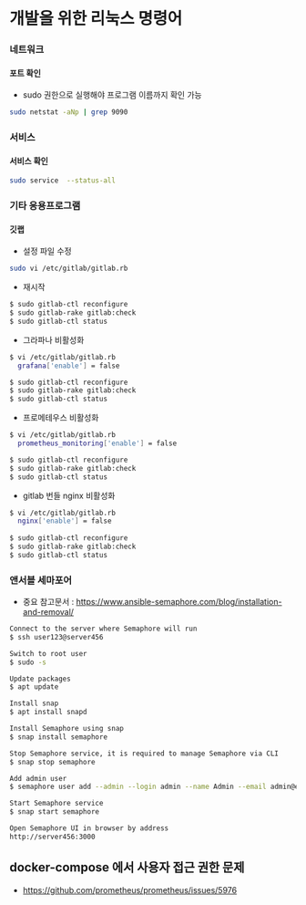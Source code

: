 # 개발을 위한 리눅스 명령어

### 네트워크

#### 포트 확인

- sudo 권한으로 실행해야 프로그램 이름까지 확인 가능

```bash
sudo netstat -aNp | grep 9090
```

### 서비스

#### 서비스 확인

```bash
sudo service  --status-all
```

### 기타 응용프로그램

#### 깃랩

- 설정 파일 수정

```bash
sudo vi /etc/gitlab/gitlab.rb
```
- 재시작

```bash
$ sudo gitlab-ctl reconfigure
$ sudo gitlab-rake gitlab:check
$ sudo gitlab-ctl status
```

- 그라파나 비활성화

```bash
$ vi /etc/gitlab/gitlab.rb
  grafana['enable'] = false

$ sudo gitlab-ctl reconfigure
$ sudo gitlab-rake gitlab:check
$ sudo gitlab-ctl status
```


- 프로메테우스 비활성화

```bash
$ vi /etc/gitlab/gitlab.rb
  prometheus_monitoring['enable'] = false

$ sudo gitlab-ctl reconfigure
$ sudo gitlab-rake gitlab:check
$ sudo gitlab-ctl status
```

- gitlab 번들 nginx 비활성화

```bash
$ vi /etc/gitlab/gitlab.rb
  nginx['enable'] = false
  
$ sudo gitlab-ctl reconfigure
$ sudo gitlab-rake gitlab:check
$ sudo gitlab-ctl status

```

### 앤서블 세마포어

- 중요 참고문서 : https://www.ansible-semaphore.com/blog/installation-and-removal/


```bash
Connect to the server where Semaphore will run
$ ssh user123@server456

Switch to root user
$ sudo -s

Update packages
$ apt update

Install snap
$ apt install snapd

Install Semaphore using snap
$ snap install semaphore

Stop Semaphore service, it is required to manage Semaphore via CLI
$ snap stop semaphore

Add admin user
$ semaphore user add --admin --login admin --name Admin --email admin@example.com --password 123456

Start Semaphore service
$ snap start semaphore

Open Semaphore UI in browser by address 
http://server456:3000

```


## docker-compose 에서 사용자 접근 권한 문제

- https://github.com/prometheus/prometheus/issues/5976